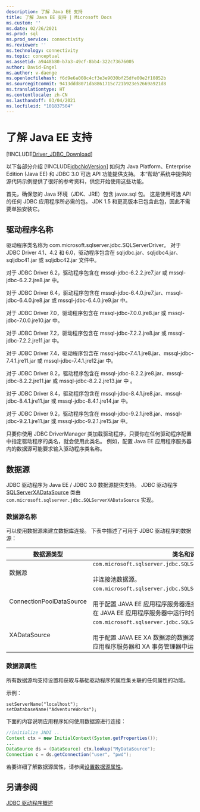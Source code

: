 ```yaml
---
description: 了解 Java EE 支持
title: 了解 Java EE 支持 | Microsoft Docs
ms.custom: ''
ms.date: 02/26/2021
ms.prod: sql
ms.prod_service: connectivity
ms.reviewer: ''
ms.technology: connectivity
ms.topic: conceptual
ms.assetid: a9448b80-b7a3-49cf-8bb4-322c73676005
author: David-Engel
ms.author: v-daenge
ms.openlocfilehash: f6d9e6a008c4cf3e3e9030bf25dfe00e2f10852b
ms.sourcegitcommit: 9413ddd8071da8861715c721b923e52669a921d8
ms.translationtype: HT
ms.contentlocale: zh-CN
ms.lasthandoff: 03/04/2021
ms.locfileid: "101837504"
---
```

# <a name="understanding-java-ee-support"></a>了解 Java EE 支持

[!INCLUDE[Driver_JDBC_Download](../../includes/driver_jdbc_download.md)]

以下各部分介绍 [!INCLUDE[jdbcNoVersion](../../includes/jdbcnoversion_md.md)] 如何为 Java Platform、Enterprise Edition (Java EE) 和 JDBC 3.0 可选 API 功能提供支持。 本“帮助”系统中提供的源代码示例提供了很好的参考资料，供您开始使用这些功能。  
  
首先，确保您的 Java 环境（JDK、JRE）包含 javax.sql 包。 这是使用可选 API 的任何 JDBC 应用程序所必需的包。 JDK 1.5 和更高版本已包含此包，因此不需要单独安装它。  
  
## <a name="driver-name"></a>驱动程序名称

驱动程序类名称为 com.microsoft.sqlserver.jdbc.SQLServerDriver。 对于 JDBC Driver 4.1、4.2 和 6.0，驱动程序包含在 sqljdbc.jar、sqljdbc4.jar、sqljdbc41.jar 或 sqljdbc42.jar 文件中。

对于 JDBC Driver 6.2，驱动程序包含在 mssql-jdbc-6.2.2.jre7.jar 或 mssql-jdbc-6.2.2.jre8.jar 中。

对于 JDBC Driver 6.4，驱动程序包含在 mssql-jdbc-6.4.0.jre7.jar、mssql-jdbc-6.4.0.jre8.jar 或 mssql-jdbc-6.4.0.jre9.jar 中。

对于 JDBC Driver 7.0，驱动程序包含在 mssql-jdbc-7.0.0.jre8.jar 或 mssql-jdbc-7.0.0.jre10.jar 中。

对于 JDBC Driver 7.2，驱动程序包含在 mssql-jdbc-7.2.2.jre8.jar 或 mssql-jdbc-7.2.2.jre11.jar 中。

对于 JDBC Driver 7.4，驱动程序包含在 mssql-jdbc-7.4.1.jre8.jar、mssql-jdbc-7.4.1.jre11.jar 或 mssql-jdbc-7.4.1.jre12.jar 中。

对于 JDBC Driver 8.2，驱动程序包含在 mssql-jdbc-8.2.2.jre8.jar、mssql-jdbc-8.2.2.jre11.jar 或 mssql-jdbc-8.2.2.jre13.jar 中  。

对于 JDBC Driver 8.4，驱动程序包含在 mssql-jdbc-8.4.1.jre8.jar、mssql-jdbc-8.4.1.jre11.jar 或 mssql-jdbc-8.4.1.jre14.jar 中。

对于 JDBC Driver 9.2，驱动程序包含在 mssql-jdbc-9.2.1.jre8.jar、mssql-jdbc-9.2.1.jre11.jar 或 mssql-jdbc-9.2.1.jre15.jar 中。

只要你使用 JDBC DriverManager 类加载驱动程序，只要你在任何驱动程序配置中指定驱动程序的类名，就会使用此类名。 例如，配置 Java EE 应用程序服务器内的数据源可能要求输入驱动程序类名称。  
  
## <a name="data-sources"></a>数据源

JDBC 驱动程序为 Java EE / JDBC 3.0 数据源提供支持。 JDBC 驱动程序 [SQLServerXADataSource](../../connect/jdbc/reference/sqlserverxadatasource-class.md) 类由 `com.microsoft.sqlserver.jdbc.SQLServerXADataSource` 实现。  
  
### <a name="datasource-names"></a>数据源名称

可以使用数据源来建立数据库连接。 下表中描述了可用于 JDBC 驱动程序的数据源：  
  
|数据源类型|类名和说明|  
|---------------|--------------------------|  
|数据源|`com.microsoft.sqlserver.jdbc.SQLServerDataSource` <br/> <br/> 非连接池数据源。|  
|ConnectionPoolDataSource|`com.microsoft.sqlserver.jdbc.SQLServerConnectionPoolDataSource` <br/> <br/> 用于配置 JAVA EE 应用程序服务器连接池的数据源。 通常当应用程序在 JAVA EE 应用程序服务器中运行时使用。|  
|XADataSource|`com.microsoft.sqlserver.jdbc.SQLServerXADataSource` <br/> <br/> 用于配置 JAVA EE XA 数据源的数据源。 通常当应用程序在 JAVA EE 应用程序服务器和 XA 事务管理器中运行时使用。|  
  
### <a name="data-source-properties"></a>数据源属性

所有数据源均支持设置和获取与基础驱动程序的属性集关联的任何属性的功能。  
  
示例：  
  
`setServerName("localhost");`  
`setDatabaseName("AdventureWorks");`  
  
下面的内容说明应用程序如何使用数据源进行连接：  

```java
//initialize JNDI ..  
Context ctx = new InitialContext(System.getProperties());
...
DataSource ds = (DataSource) ctx.lookup("MyDataSource");
Connection c = ds.getConnection("user", "pwd");  
```

若要详细了解数据源属性，请参阅[设置数据源属性](../../connect/jdbc/setting-the-data-source-properties.md)。  
  
## <a name="see-also"></a>另请参阅

[JDBC 驱动程序概述](../../connect/jdbc/overview-of-the-jdbc-driver.md)  
